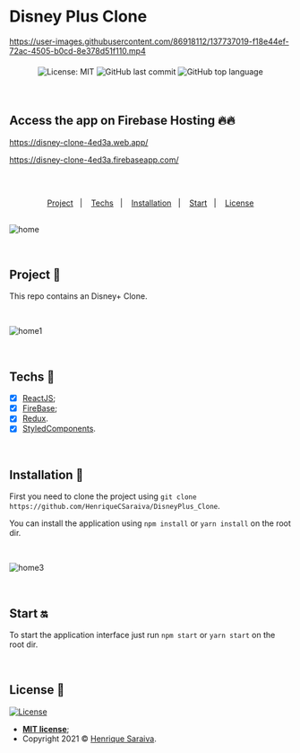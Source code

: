 # Disney Plus Clone

https://user-images.githubusercontent.com/86918112/137737019-f18e44ef-72ac-4505-b0cd-8e378d51f110.mp4

<div align="center" style="margin: 20px; text-align: center">

  ![License: MIT](https://img.shields.io/badge/License-MIT-yellow.svg)
  ![GitHub last commit](https://img.shields.io/github/last-commit/HenriqueCSaraiva/DisneyPlus_Clone?color=green&style=flat-square)
  ![GitHub top language](https://img.shields.io/github/languages/top/HenriqueCSaraiva/DisneyPlus_Clone?style=flat-square)

</div>

<br>

## Access the app on Firebase Hosting 🔥🔥
https://disney-clone-4ed3a.web.app/

https://disney-clone-4ed3a.firebaseapp.com/

<br>

##

<p align="center">
  <a href="#project-star2">Project</a>&nbsp;&nbsp;&nbsp;|&nbsp;&nbsp;&nbsp;
  <a href="#techs-rocket">Techs</a>&nbsp;&nbsp;&nbsp;|&nbsp;&nbsp;&nbsp;
  <a href="#installation-wrench">Installation</a>&nbsp;&nbsp;&nbsp;|&nbsp;&nbsp;&nbsp;
  <a href="#start-on">Start</a>&nbsp;&nbsp;&nbsp;|&nbsp;&nbsp;&nbsp;
  <a href="#license-memo">License</a>
</p>

##
![home](https://user-images.githubusercontent.com/86918112/137737618-0d78d739-87f1-4782-9993-d8332ef805f2.png)

<br>

## Project :star2:

This repo contains an Disney+ Clone.

<br>

![home1](https://user-images.githubusercontent.com/86918112/137737513-644e0002-c1bd-430c-ac85-98b991a3019c.png)


<br>

## Techs :rocket:

- [x] [ReactJS](https://reactjs.org);
- [x] [FireBase](https://firebase.google.com/docs);
- [x] [Redux](https://redux.js.org/).
- [x] [StyledComponents](https://styled-components.com/docs).

<br>

## Installation :wrench:

First you need to clone the project using `git clone https://github.com/HenriqueCSaraiva/DisneyPlus_Clone`.

You can install the application using `npm install` or `yarn install` on the root dir.

<br>

![home3](https://user-images.githubusercontent.com/86918112/137737707-94037fde-fee4-4ec1-9693-4d623c6b0409.png)

<br>

## Start :on:

To start the application interface just run `npm start` or `yarn start` on the root dir.

<br>

## License :memo:

[![License](http://img.shields.io/:license-mit-blue.svg?style=flat-square)](http://badges.mit-license.org)

- **[MIT license](https://github.com/HenriqueCSaraiva/DisneyPlus_Clone/blob/master/LICENSE)**;
- Copyright 2021 © <a href="https://github.com/HenriqueCSaraiva" target="_blank">Henrique Saraiva</a>.
##
